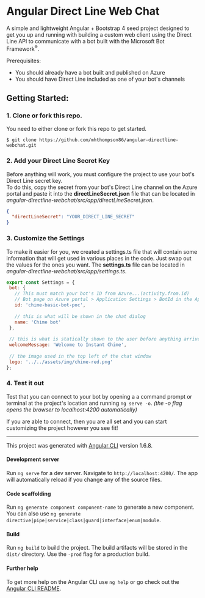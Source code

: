 # Angular Direct Line Web Chat

A simple and lightweight Angular + Bootstrap 4 seed project designed to get you up and running with building 
a custom web client using the Direct Line API to communicate with a bot built with the Microsoft Bot Framework<sup>&reg;</sup>.

Prerequisites:
* You should already have a bot built and published on Azure
* You should have Direct Line included as one of your bot's channels
 
 
 ## Getting Started:
 
 ### 1. Clone or fork this repo.
 You need to either clone or fork this repo to get started.
 ```shell
 $ git clone https://github.com/mhthompson86/angular-directline-webchat.git
 ```
 ### 2. Add your Direct Line Secret Key
 Before anything will work, you must configure the project to use your bot's Direct Line secret key.  
 To do this, copy the secret from your bot's Direct Line channel on the Azure portal and paste it into the 
 __directLineSecret.json__ file that can be located in 
 _angular-directline-webchat/src/app/directLineSecret.json_.
 
 ```json
 {
   "directLineSecret": "YOUR_DIRECT_LINE_SECRET"
 }

 ```
 
 ### 3. Customize the Settings
 To make it easier for you, we created a settings.ts file that will contain some information that will get used
 in various places in the code. Just swap out the values for the ones you want.
 The __settings.ts__ file can be located in 
 _angular-directline-webchat/src/app/settings.ts_.
 
 ```javascript
export const Settings = {
  bot: {
    // This must match your bot's ID from Azure...(activity.from.id)
    // Bot page on Azure portal > Application Settings > BotId in the App Settings table
    id: 'chime-basic-bot-poc',
    
    // this is what will be shown in the chat dialog
    name: 'Chime bot'
  },
  
  // this is what is statically shown to the user before anything arrives from the bot
  welcomeMessage: 'Welcome to Instant Chime',
  
  // the image used in the top left of the chat window
  logo: '../../assets/img/chime-red.png'
};
 ``` 
 
 ### 4. Test it out
 Test that you can connect to your bot by opening a a command prompt or terminal at the project's location and
  running `ng serve -o`. _(the -o flag opens the browser to localhost:4200 automatically)_
 
 If you are able to connect, then you are all set and you can start customizing the project however you see fit!
  
--------------------------------------

This project was generated with [Angular CLI](https://github.com/angular/angular-cli) version 1.6.8.

#### Development server

Run `ng serve` for a dev server. Navigate to `http://localhost:4200/`. The app will automatically reload if you change any of the source files.

#### Code scaffolding

Run `ng generate component component-name` to generate a new component. You can also use `ng generate directive|pipe|service|class|guard|interface|enum|module`.

#### Build

Run `ng build` to build the project. The build artifacts will be stored in the `dist/` directory. Use the `-prod` flag for a production build.

#### Further help

To get more help on the Angular CLI use `ng help` or go check out the [Angular CLI README](https://github.com/angular/angular-cli/blob/master/README.md).
